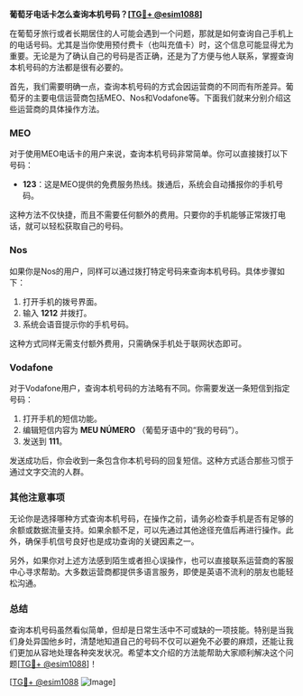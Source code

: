 **葡萄牙电话卡怎么查询本机号码？[[TG💪+ @esim1088](https://t.me/s/esim1088)]**

在葡萄牙旅行或者长期居住的人可能会遇到一个问题，那就是如何查询自己手机上的电话号码。尤其是当你使用预付费卡（也叫充值卡）时，这个信息可能显得尤为重要。无论是为了确认自己的号码是否正确，还是为了方便与他人联系，掌握查询本机号码的方法都是很有必要的。

首先，我们需要明确一点，查询本机号码的方式会因运营商的不同而有所差异。葡萄牙的主要电信运营商包括MEO、Nos和Vodafone等。下面我们就来分别介绍这些运营商的具体操作方法。

### MEO

对于使用MEO电话卡的用户来说，查询本机号码非常简单。你可以直接拨打以下号码：

- **123**：这是MEO提供的免费服务热线。拨通后，系统会自动播报你的手机号码。

这种方法不仅快捷，而且不需要任何额外的费用。只要你的手机能够正常拨打电话，就可以轻松获取自己的号码。

### Nos

如果你是Nos的用户，同样可以通过拨打特定号码来查询本机号码。具体步骤如下：

1. 打开手机的拨号界面。
2. 输入 **1212** 并拨打。
3. 系统会语音提示你的手机号码。

这种方式同样无需支付额外费用，只需确保手机处于联网状态即可。

### Vodafone

对于Vodafone用户，查询本机号码的方法略有不同。你需要发送一条短信到指定号码：

1. 打开手机的短信功能。
2. 编辑短信内容为 **MEU NÚMERO** （葡萄牙语中的“我的号码”）。
3. 发送到 **111**。

发送成功后，你会收到一条包含你本机号码的回复短信。这种方式适合那些习惯于通过文字交流的人群。

### 其他注意事项

无论你是选择哪种方式查询本机号码，在操作之前，请务必检查手机是否有足够的余额或数据流量支持。如果余额不足，可以先通过其他途径充值后再进行操作。此外，确保手机信号良好也是成功查询的关键因素之一。

另外，如果你对上述方法感到陌生或者担心误操作，也可以直接联系运营商的客服中心寻求帮助。大多数运营商都提供多语言服务，即使是英语不流利的朋友也能轻松沟通。

### 总结

查询本机号码虽然看似简单，但却是日常生活中不可或缺的一项技能。特别是当我们身处异国他乡时，清楚地知道自己的号码不仅可以避免不必要的麻烦，还能让我们更加从容地处理各种突发状况。希望本文介绍的方法能帮助大家顺利解决这个问题[[TG💪+ @esim1088](https://t.me/s/esim1088)]！

[[TG💪+ @esim1088](https://t.me/s/esim1088) ![Image](https://i.postimg.cc/4NQfJmqS/Snipaste-2025-05-13-00-14-12.png)]